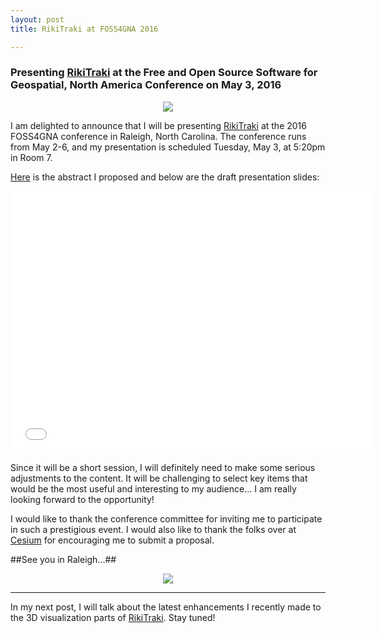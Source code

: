 ```yaml
---
layout: post
title: RikiTraki at FOSS4GNA 2016

---
```

### Presenting [RikiTraki](https://www.rikitraki.com) at the Free and Open Source Software for Geospatial, North America Conference on May 3, 2016

<p align="center">
  <a href="https://2016.foss4g-na.org/"><img src="{{site.baseurl}}/images/posts/2016-03-31/foss4gna.png"/></a>
</p>

I am delighted to announce that I will be presenting [RikiTraki](https://www.rikitraki.com) at the 2016 FOSS4GNA conference in Raleigh, North Carolina. The conference runs from May 2-6, and my presentation is scheduled Tuesday, May 3, at 5:20pm in Room 7.

[Here](https://2016.foss4g-na.org/session/visualizing-gps-tracks-rikitraki) is the abstract I proposed and below are the draft presentation slides: 

<p align="center">
	<iframe src="//slides.com/jimmyangel/foss4gna2016/embed?style=light" width="576" height="420"  	scrolling="no" frameborder="0" webkitallowfullscreen mozallowfullscreen allowfullscreen></iframe>
</p>

Since it will be a short session, I will definitely need to make some serious adjustments to the content. It will be challenging to select key items that would be the most useful and interesting to my audience... I am really looking forward to the opportunity!

I would like to thank the conference committee for inviting me to participate in such a prestigious event. I would also like to thank the folks over at [Cesium](http://cesiumjs.org/) for encouraging me to submit a proposal.

##See you in Raleigh...##

<p align="center">
  <img src="{{site.baseurl}}/images/posts/2016-03-31/raleigh.gif"/>
</p>

---

In my next post, I will talk about the latest enhancements I recently made to the 3D visualization parts of [RikiTraki](https://www.rikitraki.com). Stay tuned!
 


